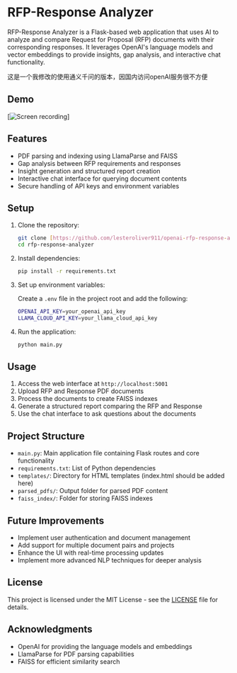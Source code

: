 # RFP-Response Analyzer

RFP-Response Analyzer is a Flask-based web application that uses AI to analyze and compare Request for Proposal (RFP) documents with their corresponding responses. It leverages OpenAI's language models and vector embeddings to provide insights, gap analysis, and interactive chat functionality.

这是一个我修改的使用通义千问的版本，因国内访问openAI服务很不方便

## Demo

[![Screen recording](https://github.com/lesteroliver911/openai-rfp-response-analyzer/blob/main/assets/demo.gif)]

## Features

- PDF parsing and indexing using LlamaParse and FAISS
- Gap analysis between RFP requirements and responses
- Insight generation and structured report creation
- Interactive chat interface for querying document contents
- Secure handling of API keys and environment variables

## Setup

1. Clone the repository:

    ```bash
    git clone [https://github.com/lesteroliver911/openai-rfp-response-analyzer]
    cd rfp-response-analyzer
    ```

2. Install dependencies:

    ```bash
    pip install -r requirements.txt
    ```

3. Set up environment variables:

    Create a `.env` file in the project root and add the following:

    ```bash
    OPENAI_API_KEY=your_openai_api_key
    LLAMA_CLOUD_API_KEY=your_llama_cloud_api_key
    ```

4. Run the application:

    ```bash
    python main.py
    ```

## Usage

1. Access the web interface at `http://localhost:5001`
2. Upload RFP and Response PDF documents
3. Process the documents to create FAISS indexes
4. Generate a structured report comparing the RFP and Response
5. Use the chat interface to ask questions about the documents

## Project Structure

- `main.py`: Main application file containing Flask routes and core functionality
- `requirements.txt`: List of Python dependencies
- `templates/`: Directory for HTML templates (index.html should be added here)
- `parsed_pdfs/`: Output folder for parsed PDF content
- `faiss_index/`: Folder for storing FAISS indexes

## Future Improvements

- Implement user authentication and document management
- Add support for multiple document pairs and projects
- Enhance the UI with real-time processing updates
- Implement more advanced NLP techniques for deeper analysis

## License

This project is licensed under the MIT License - see the [LICENSE](LICENSE) file for details.

## Acknowledgments

- OpenAI for providing the language models and embeddings
- LlamaParse for PDF parsing capabilities
- FAISS for efficient similarity search

